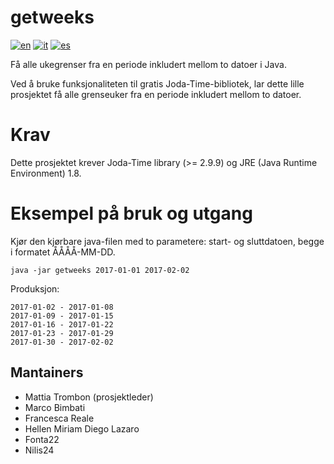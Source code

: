 # getweeks
[![en](https://img.shields.io/badge/lang-en-red.svg)](https://github.com/matt-tro/getweeks/blob/master/README.md)
[![it](https://img.shields.io/badge/lang-it-green.svg)](https://github.com/matt-tro/getweeks/blob/master/README.it.md)
[![es](https://img.shields.io/badge/lang-es-yellow.svg)](https://github.com/matt-tro/getweeks/blob/master/README.es.md)



Få alle ukegrenser fra en periode inkludert mellom to datoer i Java.

Ved å bruke funksjonaliteten til gratis Joda-Time-bibliotek, lar dette lille prosjektet få alle grenseuker fra en periode inkludert mellom to datoer.

# Krav
Dette prosjektet krever Joda-Time library (>= 2.9.9) og JRE (Java Runtime Environment) 1.8.

# Eksempel på bruk og utgang
Kjør den kjørbare java-filen med to parametere: start- og sluttdatoen, begge i formatet ÅÅÅÅ-MM-DD.
```
java -jar getweeks 2017-01-01 2017-02-02
```
Produksjon:
```
2017-01-02 - 2017-01-08
2017-01-09 - 2017-01-15
2017-01-16 - 2017-01-22
2017-01-23 - 2017-01-29
2017-01-30 - 2017-02-02
```
## Mantainers
- Mattia Trombon (prosjektleder)
- Marco Bimbati
- Francesca Reale
- Hellen Miriam Diego Lazaro
- Fonta22
- Nilis24